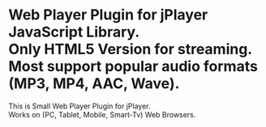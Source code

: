 Web Player Plugin for jPlayer JavaScript Library.
</br>
Only HTML5 Version for streaming.
</br>
Most support popular audio formats (MP3, MP4, AAC, Wave).
===================

This is Small Web Player Plugin for jPlayer.
</br>
Works on (PC, Tablet, Mobile, Smart-Tv) Web Browsers.
